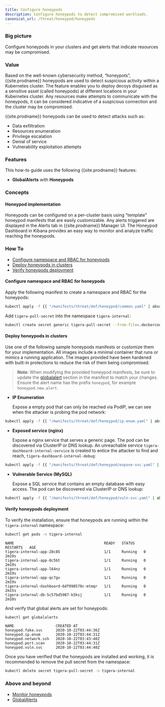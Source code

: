 ```yaml
---
title: Configure honeypods
description: Configure honeypods to detect compromised workloads.
canonical_url: /threat/honeypod/honeypods
---
```


### Big picture

Configure honeypods in your clusters and get alerts that indicate resources may be compromised.

### Value

Based on the well-known cybersecurity method, “honeypots”, {{site.prodname}} honeypods are used to detect suspicious activity within a Kubernetes cluster. The feature enables you to deploy decoys disguised as a sensitive asset (called honeypods) at different locations in your Kubernetes cluster. Any resources make attempts to communicate with the honeypods, it can be considered indicative of a suspicious connection and the cluster may be compromised.

{{site.prodname}} honeypods can be used to detect attacks such as:

- Data exfiltration
- Resources enumeration
- Privilege escalation
- Denial of service
- Vulnerability exploitation attempts

### Features

This how-to guide uses the following {{site.prodname}} features:

- **GlobalAlerts** with **Honeypods**

### Concepts

#### Honeypod implementation

Honeypods can be configured on a per-cluster basis using "template" honeypod manifests that are easily customizable. Any alerts triggered are displayed in the Alerts tab in {{site.prodname}} Manager UI. The Honeypod Dashboard in Kibana provides an easy way to monitor and analyze traffic reaching the honeypods.

### How To

  - [Configure namespace and RBAC for honeypods](#configure-namespace-and-rbac-for-honeypods)
  - [Deploy honeypods in clusters](#deploy-honeypods-in-clusters)
  - [Verify honeypods deployment](#verify-honeypods-deployment)

#### Configure namespace and RBAC for honeypods

Apply the following manifest to create a namespace and RBAC for the honeypods: 

```bash
kubectl apply -f {{ "/manifests/threat/def/honeypod/common.yaml" | absolute_url }} 
```

Add `tigera-pull-secret` into the namespace `tigera-internal`:

```bash
kubectl create secret generic tigera-pull-secret --from-file=.dockerconfigjson=<pull-secrets.json> --type=kubernetes.io/dockerconfigjson -n tigera-internal
```

#### Deploy honeypods in clusters

Use one of the following sample honeypods manifests or customize them for your implementation. All images include a minimal container that runs or mimics a running application. The images provided have been hardened with built-in protections to reduce the risk of them being compromised.

> **Note**: When modifying the provided honeypod manifests, be sure to update the [globalalert]({{site.baseurl}}/reference/resources/globalalert) section in the manifest to match your changes. Ensure the alert name has the prefix `honeypod`, for example `honeypod.new.alert`.

- **IP Enumeration** 

  Expose a empty pod that can only be reached via PodIP, we can see when the attacker is probing the pod network:

```bash
kubectl apply -f {{ "/manifests/threat/def/honeypod/ip-enum.yaml" | absolute_url }} 
```

- **Exposed service (nginx)**

  Expose a nginx service that serves a generic page. The pod can be discovered via ClusterIP or DNS lookup. An unreachable service `tigera-dashboard-internal-service` is created to entice the attacker to find and reach, `tigera-dashboard-internal-debug`:

```bash
kubectl apply -f {{ "/manifests/threat/def/honeypod/expose-svc.yaml" | absolute_url }} 
```

- **Vulnerable Service (MySQL)**

  Expose a SQL service that contains an empty database with easy access. The pod can be discovered via ClusterIP or DNS lookup:

```bash
kubectl apply -f {{ "/manifests/threat/def/honeypod/vuln-svc.yaml" | absolute_url }} 
```

#### Verify honeypods deployment

To verify the installation, ensure that honeypods are running within the `tigera-internal` namespace:

```bash
kubectl get pods -n tigera-internal
```

```shell
NAME                                         READY   STATUS    RESTARTS   AGE
tigera-internal-app-28c85                    1/1     Running   0          2m19s
tigera-internal-app-8c5bt                    1/1     Running   0          2m19s
tigera-internal-app-l64nz                    1/1     Running   0          2m19s
tigera-internal-app-qc7gv                    1/1     Running   0          2m19s
tigera-internal-dashboard-6df998578c-mtmqr   1/1     Running   0          2m15s
tigera-internal-db-5c57bd5987-k5ksj          1/1     Running   0          2m10s
```

And verify that global alerts are set for honeypods:

```bash
kubectl get globalalerts
```

```shell
NAME                   CREATED AT
honeypod.fake.svc      2020-10-22T03:44:36Z
honeypod.ip.enum       2020-10-22T03:44:31Z
honeypod.network.ssh   2020-10-22T03:43:40Z
honeypod.port.scan     2020-10-22T03:44:31Z
honeypod.vuln.svc      2020-10-22T03:44:40Z
```

Once you have verified that the honeypods are installed and working, it is recommended to remove the pull secret from the namespace:

```bash
kubectl delete secret tigera-pull-secret -n tigera-internal
```


### Above and beyond

- [Monitor honeypods]({{site.baseurl}}/threat/honeypod/honeypod-controller)
- [GlobalAlerts]({{site.baseurl}}/reference/resources/globalalert)
